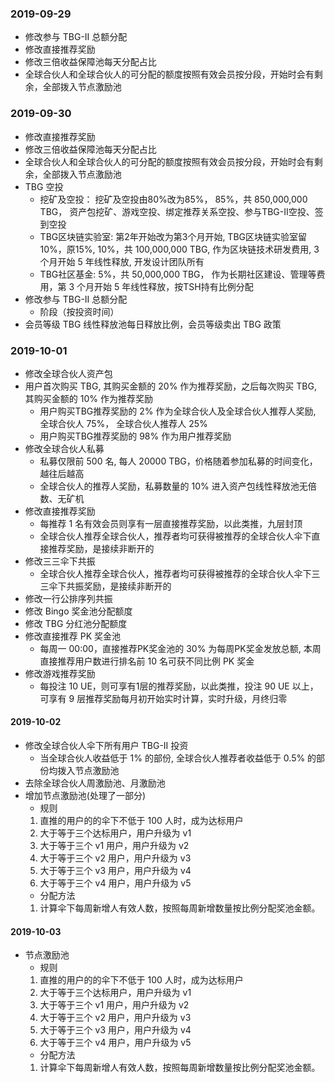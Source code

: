 ### 2019-09-29
* 修改参与 TBG-II 总额分配
* 修改直接推荐奖励
* 修改三倍收益保障池每天分配占比
* 全球合伙人和全球合伙人的可分配的额度按照有效会员按分段，开始时会有剩余，全部拨入节点激励池

### 2019-09-30
* 修改直接推荐奖励
* 修改三倍收益保障池每天分配占比
* 全球合伙人和全球合伙人的可分配的额度按照有效会员按分段，开始时会有剩余，全部拨入节点激励池
* TBG 空投
    * 挖矿及空投： 挖矿及空投由80%改为85%， 85%，共 850,000,000 TBG， 资产包挖矿、游戏空投、绑定推荐关系空投、参与TBG-II空投、签到空投
    * TBG区块链实验室: 第2年开始改为第3个月开始, TBG区块链实验室留10%，原15%, 10%，共 100,000,000 TBG, 作为区块链技术研发费用, 3 个月开始 5 年线性释放, 开发设计团队所有
    * TBG社区基金: 5%，共 50,000,000 TBG， 作为长期社区建设、管理等费用，第 3 个月开始 5 年线性释放，按TSH持有比例分配
* 修改参与 TBG-II 总额分配
    * 阶段（按投资时间）
* 会员等级 TBG 线性释放池每日释放比例，会员等级卖出 TBG 政策

### 2019-10-01
* 修改全球合伙人资产包
* 用户首次购买 TBG, 其购买金额的 20% 作为推荐奖励，之后每次购买 TBG, 其购买金额的 10% 作为推荐奖励
    * 用户购买TBG推荐奖励的 2% 作为全球合伙人及全球合伙人推荐人奖励, 全球合伙人 75%， 全球合伙人推荐人 25%
    * 用户购买TBG推荐奖励的 98% 作为用户推荐奖励
* 修改全球合伙人私募
    * 私募仅限前 500 名, 每人 20000 TBG，价格随着参加私募的时间变化，越往后越高
    * 全球合伙人的推荐人奖励，私募数量的 10% 进入资产包线性释放池无倍数、无矿机
* 修改直接推荐奖励
    * 每推荐 1 名有效会员则享有一层直接推荐奖励，以此类推，九层封顶
    * 全球合伙人推荐全球合伙人，推荐者均可获得被推荐的全球合伙人伞下直接推荐奖励，是接续非断开的
* 修改三三伞下共振
    * 全球合伙人推荐全球合伙人，推荐者均可获得被推荐的全球合伙人伞下三三伞下共振奖励，是接续非断开的
* 修改一行公排序列共振
* 修改 Bingo 奖金池分配额度
* 修改 TBG 分红池分配额度
* 修改直接推荐 PK 奖金池
    * 每周一 00:00，直接推荐PK奖金池的 30% 为每周PK奖金发放总额, 本周直接推荐用户数进行排名前 10 名可获不同比例 PK 奖金
* 修改游戏推荐奖励
    * 每投注 10 UE，则可享有1层的推荐奖励，以此类推，投注 90 UE 以上，可享有 9 层推荐奖励每月初开始实时计算，实时升级，月终归零

#### 2019-10-02
* 修改全球合伙人伞下所有用户 TBG-II 投资
    * 当全球合伙人收益低于 1% 的部份, 全球合伙人推荐者收益低于 0.5% 的部份均拨入节点激励池
* 去除全球合伙人周激励池、月激励池
* 增加节点激励池(处理了一部分)
    - 规则
    1. 直推的用户的的伞下不低于 100 人时，成为达标用户
    2. 大于等于三个达标用户，用户升级为 v1
    3. 大于等于三个 v1 用户，用户升级为 v2
    4. 大于等于三个 v2 用户，用户升级为 v3
    5. 大于等于三个 v3 用户，用户升级为 v4
    6. 大于等于三个 v4 用户，用户升级为 v5
    - 分配方法
    1. 计算伞下每周新增人有效人数，按照每周新增数量按比例分配奖池金额。


#### 2019-10-03
* 节点激励池
    - 规则
    1. 直推的用户的的伞下不低于 100 人时，成为达标用户
    2. 大于等于三个达标用户，用户升级为 v1
    3. 大于等于三个 v1 用户，用户升级为 v2
    4. 大于等于三个 v2 用户，用户升级为 v3
    5. 大于等于三个 v3 用户，用户升级为 v4
    6. 大于等于三个 v4 用户，用户升级为 v5
    - 分配方法
    1. 计算伞下每周新增人有效人数，按照每周新增数量按比例分配奖池金额。